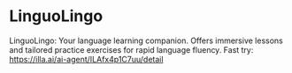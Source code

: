 # LinguoLingo
LinguoLingo: Your language learning companion. Offers immersive lessons and tailored practice exercises for rapid language fluency.
Fast try: https://illa.ai/ai-agent/ILAfx4p1C7uu/detail
